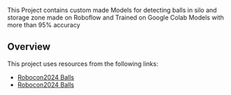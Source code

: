 This Project contains custom made Models for detecting balls in silo and storage zone made on Roboflow and Trained on Google Colab 
Models with more than 95% accuracy
## Overview

This project uses resources from the following links:

- [Robocon2024 Balls](https://app.roboflow.com/robocon2024-balls)
- [Robocon2024 Balls](https://universe.roboflow.com/custom-datasets-aum5v/robocon24)
